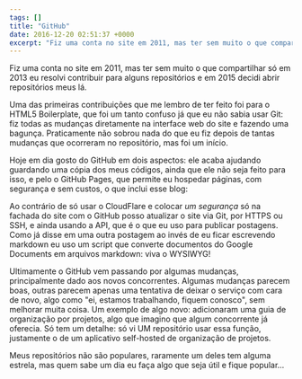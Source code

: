 ```yaml
---
tags: []
title: "GitHub"
date: 2016-12-20 02:51:37 +0000
excerpt: "Fiz uma conta no site em 2011, mas ter sem muito o que compartilhar só em 2013 eu resolvi contribuir para alguns repositórios e em 2015..."
---
```


Fiz uma conta no site em 2011, mas ter sem muito o que compartilhar só em 2013 eu resolvi contribuir para alguns repositórios e em 2015 decidi abrir repositórios meus lá.

Uma das primeiras contribuições que me lembro de ter feito foi para o HTML5 Boilerplate, que foi um tanto confuso já que eu não sabia usar Git: fiz todas as mudanças diretamente na interface web do site e fazendo uma bagunça. Praticamente não sobrou nada do que eu fiz depois de tantas mudanças que ocorreram no repositório, mas foi um início.

Hoje em dia gosto do GitHub em dois aspectos: ele acaba ajudando guardando uma cópia dos meus códigos, ainda que ele não seja feito para isso, e pelo o GitHub Pages, que permite eu hospedar páginas, com segurança e sem custos, o que inclui esse blog:

Ao contrário de só usar o CloudFlare e colocar *um segurança* só na fachada do site com o GitHub posso atualizar o site via Git, por HTTPS ou SSH, e ainda usando a API, que é o que eu uso para publicar postagens. Como já disse em uma outra postagem ao invés de eu ficar escrevendo markdown eu uso um script que converte documentos do Google Documents em arquivos markdown: viva o WYSIWYG!

Ultimamente o GitHub vem passando por algumas mudanças, principalmente dado aos novos concorrentes. Algumas mudanças parecem boas, outras parecem apenas uma tentativa de deixar o serviço com cara de novo, algo como "ei, estamos trabalhando, fiquem conosco", sem melhorar muita coisa. Um exemplo de algo novo: adicionaram uma guia de organização por projetos, algo que imagino que algum concorrente já oferecia. Só tem um detalhe: só vi UM repositório usar essa função, justamente o de um aplicativo self-hosted de organização de projetos.

Meus repositórios não são populares, raramente um deles tem alguma estrela, mas quem sabe um dia eu faça algo que seja útil e fique popular...